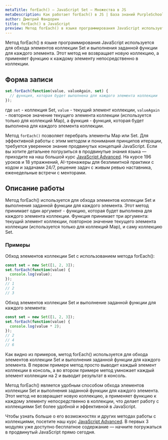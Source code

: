 ```yaml
---
metaTitle: forEach() – JavaScript Set – Множества в JS
metaDescription: Как работает forEach() в JS | База знаний PurpleSchool
author: Дмитрий Фандорин
title: forEach() в JavaScript
preview: Метод forEach() в языке программирования JavaScript используется для обхода элементов коллекции Set и выполнения заданной функции для каждого элемента...
---
```


Метод forEach() в языке программирования JavaScript используется для обхода элементов коллекции Set и выполнения заданной функции для каждого элемента. Этот метод не возвращает новую коллекцию, а применяет функцию к каждому элементу непосредственно в коллекции.

## Форма записи

```javascript
set.forEach(function(value, valueAgain, set) {
  // функция, которая будет выполнена для каждого элемента коллекции
});
```

где `set` - коллекция Set, `value` - текущий элемент коллекции, `valueAgain` - повторное значение текущего элемента коллекции (используется только для коллекций Map), а функция - функция, которая будет выполнена для каждого элемента коллекции.

Метод `forEach()` позволяет перебрать элементы Map или Set. Для эффективной работы с этим методом и понимания принципов итерации, требуется уверенное знание продвинутых концепций JavaScript. Если вы хотите детальнее погрузиться в продвинутые знания языка — приходите на наш большой курс [JavaScript Advanced](https://purpleschool.ru/course/javascript-advanced?utm_source=knowledgebase&utm_medium=text&utm_campaign=kak-rabotaet-foreach-javascript). На курсе 196 уроков и 18 упражнений, AI-тренажеры для безлимитной практики с кодом и задачами 24/7, решение задач с живым ревью наставника, еженедельные встречи с менторами.

## Описание работы

Метод forEach() используется для обхода элементов коллекции Set и выполнения заданной функции для каждого элемента. Этот метод принимает один аргумент - функцию, которая будет выполнена для каждого элемента коллекции. Функция принимает три аргумента: текущий элемент коллекции, повторное значение текущего элемента коллекции (используется только для коллекций Map), и саму коллекцию Set.

### Примеры

Обход элементов коллекции Set с использованием метода forEach():

```javascript
const set = new Set([1, 2, 3]);
set.forEach(function(value) {
  console.log(value);
});
// 1
// 2
// 3
```

Обход элементов коллекции Set и выполнение заданной функции для каждого элемента:

```javascript
const set = new Set([1, 2, 3]);
set.forEach(function(value) {
  console.log(value * 2);
});
// 2
// 4
// 6
```

Как видно из примеров, метод forEach() используется для обхода элементов коллекции Set и выполнения заданной функции для каждого элемента. В первом примере метод просто выводит каждый элемент коллекции в консоль, а во втором примере метод умножает каждый элемент коллекции на 2 и выводит результат в консоль.

Метод forEach() является удобным способом обхода элементов коллекции Set и выполнения заданной функции для каждого элемента. Этот метод не возвращает новую коллекцию, а применяет функцию к каждому элементу непосредственно в коллекции, что делает работу с коллекциями Set более удобной и эффективной в JavaScript.

Чтобы узнать больше о его возможностях и других методах работы с коллекциями, посетите наш курс [JavaScript Advanced](https://purpleschool.ru/course/javascript-advanced?utm_source=knowledgebase&utm_medium=text&utm_campaign=kak-rabotaet-foreach-javascript). В первых 3 модулях уже доступно бесплатное содержание — начните погружаться в продвинутый JavaScript прямо сегодня.
